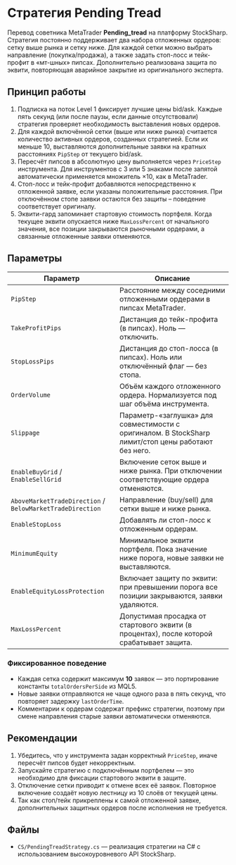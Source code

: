 # Стратегия Pending Tread

Перевод советника MetaTrader **Pending_tread** на платформу StockSharp. Стратегия постоянно поддерживает два набора отложенных ордеров: сетку выше рынка и сетку ниже. Для каждой сетки можно выбрать направление (покупка/продажа), а также задать стоп-лосс и тейк-профит в «мт-шных» пипсах. Дополнительно реализована защита по эквити, повторяющая аварийное закрытие из оригинального эксперта.

## Принцип работы

1. Подписка на поток Level 1 фиксирует лучшие цены bid/ask. Каждые пять секунд (или после паузы, если данные отсутствовали) стратегия проверяет необходимость выставления новых ордеров.
2. Для каждой включённой сетки (выше или ниже рынка) считается количество активных ордеров, созданных стратегией. Если их меньше 10, выставляются дополнительные заявки на кратных расстояниях `PipStep` от текущего bid/ask.
3. Пересчёт пипсов в абсолютную цену выполняется через `PriceStep` инструмента. Для инструментов с 3 или 5 знаками после запятой автоматически применяется множитель ×10, как в MetaTrader.
4. Стоп-лосс и тейк-профит добавляются непосредственно к отложенной заявке, если указаны положительные расстояния. При отключённом стопе заявки остаются без защиты – поведение соответствует оригиналу.
5. Эквити-гард запоминает стартовую стоимость портфеля. Когда текущее эквити опускается ниже `MaxLossPercent` от начального значения, все позиции закрываются рыночными ордерами, а связанные отложенные заявки отменяются.

## Параметры

| Параметр | Описание |
|----------|----------|
| `PipStep` | Расстояние между соседними отложенными ордерами в пипсах MetaTrader. |
| `TakeProfitPips` | Дистанция до тейк-профита (в пипсах). Ноль — отключить. |
| `StopLossPips` | Дистанция до стоп-лосса (в пипсах). Ноль или отключённый флаг — без стопа. |
| `OrderVolume` | Объём каждого отложенного ордера. Нормализуется под шаг объёма инструмента. |
| `Slippage` | Параметр-«заглушка» для совместимости с оригиналом. В StockSharp лимит/стоп цены работают без него. |
| `EnableBuyGrid` / `EnableSellGrid` | Включение сеток выше и ниже рынка. При отключении соответствующие ордера отменяются. |
| `AboveMarketTradeDirection` / `BelowMarketTradeDirection` | Направление (buy/sell) для сетки выше и ниже рынка. |
| `EnableStopLoss` | Добавлять ли стоп-лосс к отложенным ордерам. |
| `MinimumEquity` | Минимальное эквити портфеля. Пока значение ниже порога, новые заявки не выставляются. |
| `EnableEquityLossProtection` | Включает защиту по эквити: при превышении порога все позиции закрываются, заявки удаляются. |
| `MaxLossPercent` | Допустимая просадка от стартового эквити (в процентах), после которой срабатывает защита. |

### Фиксированное поведение

- Каждая сетка содержит максимум **10** заявок — это портирование константы `totalOrdersPerSide` из MQL5.
- Новые заявки отправляются не чаще одного раза в пять секунд, что повторяет задержку `lastOrderTime`.
- Комментарии к ордерам содержат префикс стратегии, поэтому при смене направления старые заявки автоматически отменяются.

## Рекомендации

1. Убедитесь, что у инструмента задан корректный `PriceStep`, иначе пересчёт пипсов будет некорректным.
2. Запускайте стратегию с подключённым портфелем — это необходимо для фиксации стартового эквити в защите.
3. Отключение сетки приводит к отмене всех её заявок. Повторное включение создаёт новую лестницу из 10 слоёв от текущей цены.
4. Так как стоп/тейк прикреплены к самой отложенной заявке, дополнительных защитных ордеров после исполнения не требуется.

## Файлы

- `CS/PendingTreadStrategy.cs` — реализация стратегии на C# с использованием высокоуровневого API StockSharp.
